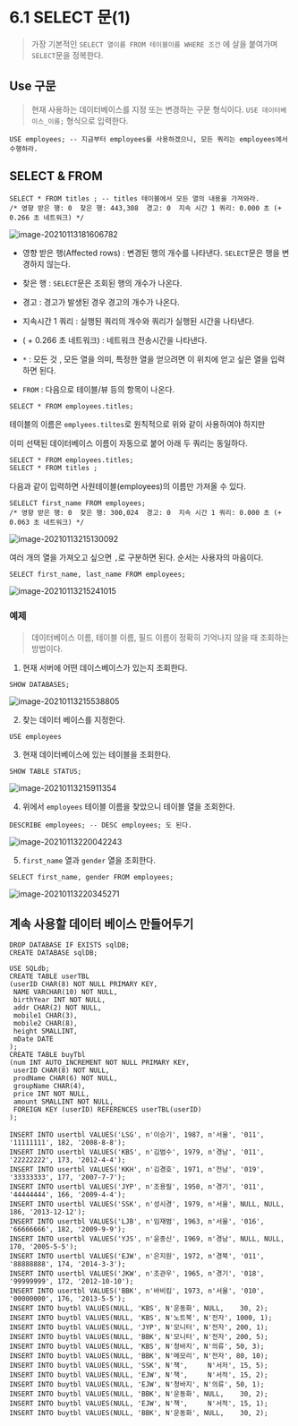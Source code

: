 # 6.1 SELECT 문(1)

> 가장 기본적인 `SELECT 열이름 FROM 테이블이름 WHERE 조건` 에 살을 붙여가며 `SELECT`문을 정복한다.



## Use 구문

> 현재 사용하는 데이터베이스를 지정 또는 변경하는 구문 형식이다. `USE 데이터베이스_이름;` 형식으로 입력한다.

```mariadb
USE employees; -- 지금부터 employees를 사용하겠으니, 모든 쿼리는 employees에서 수행하라. 
```



## SELECT & FROM

```mariadb
SELECT * FROM titles ; -- titles 테이블에서 모든 열의 내용을 가져와라.
/* 영향 받은 행: 0  찾은 행: 443,308  경고: 0  지속 시간 1 쿼리: 0.000 초 (+ 0.266 초 네트워크) */
```

![image-20210113181606782](markdown-images/image-20210113181606782.png)

* 영향 받은 행(Affected rows) : 변경된 행의 개수를 나타낸다. `SELECT`문은 행을 변경하지 않는다.
* 찾은 행 : `SELECT`문은 조회된 행의 개수가 나온다.
* 경고 : 경고가 발생된 경우 경고의 개수가 나온다.
* 지속시간 1 쿼리 :  실행된 쿼리의 개수와 쿼리가 실행된 시간을 나타낸다.
* ( +  0.266 초 네트워크) : 네트워크 전송시간을 나타낸다.



* `*` : 모든 것 , 모든 열을 의미, 특정한 열을 얻으려면 이 위치에 얻고 싶은 열을 입력하면 된다.
* `FROM` :  다음으로 테이블/뷰 등의 항목이 나온다.



```mariadb
SELECT * FROM employees.titles;
```

테이블의 이름은 `emplyees.tiltes`로 원칙적으로 위와 같이 사용하여야 하지만 

이미 선택된 데이터베이스 이름이 자동으로 붙어 아래 두 쿼리는 동일하다.

```makefile
SELECT * FROM employees.titles;
SELECT * FROM titles ;
```



다음과 같이 입력하면 사원테이블(employees)의 이름만 가져올 수 있다.

```mariadb
SELELCT first_name FROM employees;
/* 영향 받은 행: 0  찾은 행: 300,024  경고: 0  지속 시간 1 쿼리: 0.000 초 (+ 0.063 초 네트워크) */
```

![image-20210113215130092](markdown-images/image-20210113215130092.png)



여러 개의 열을 가져오고 싶으면 `,`로 구분하면 된다.  순서는 사용자의 마음이다.

```mariadb
SELECT first_name, last_name FROM employees;
```

![image-20210113215241015](markdown-images/image-20210113215241015.png)



### 예제

> 데이터베이스 이름, 테이블 이름, 필드 이름이 정확히 기억나지 않을 때 조회하는 방법이다.

1. 현재 서버에 어떤 데이스베이스가 있는지 조회한다.

```mariadb
SHOW DATABASES;
```

![image-20210113215538805](markdown-images/image-20210113215538805.png)

2. 찾는 데이터 베이스를 지정한다.

```mariadb
USE employees
```

3. 현재 데이터베이스에 있는 테이블을 조회한다.

```mariadb
SHOW TABLE STATUS;
```

![image-20210113215911354](markdown-images/image-20210113215911354.png)

4. 위에서 `employees` 테이블 이름을 찾았으니 테이블 열을 조회한다.

```mariadb
DESCRIBE employees; -- DESC employees; 도 된다.
```

![image-20210113220042243](markdown-images/image-20210113220042243.png)

5. `first_name` 열과 `gender` 열을 조회한다.

```mariadb
SELECT first_name, gender FROM employees;
```

![image-20210113220345271](markdown-images/image-20210113220345271.png)





## 계속 사용할 데이터 베이스 만들어두기

```mariadb
DROP DATABASE IF EXISTS sqlDB;
CREATE DATABASE sqlDB;

USE SQLdb;
CREATE TABLE userTBL
(userID CHAR(8) NOT NULL PRIMARY KEY,
 NAME VARCHAR(10) NOT NULL,
 birthYear INT NOT NULL,
 addr CHAR(2) NOT NULL,
 mobile1 CHAR(3),
 mobile2 CHAR(8),
 height SMALLINT,
 mDate DATE 
);
CREATE TABLE buyTbl
(num INT AUTO_INCREMENT NOT NULL PRIMARY KEY,
 userID CHAR(8) NOT NULL,
 prodName CHAR(6) NOT NULL,
 groupName CHAR(4),
 price INT NOT NULL,
 amount SMALLINT NOT NULL,
 FOREIGN KEY (userID) REFERENCES userTBL(userID)
);

INSERT INTO usertbl VALUES('LSG', n'이승기', 1987, n'서울', '011', '11111111', 182, '2008-8-8');
INSERT INTO usertbl VALUES('KBS', n'김범수', 1979, n'경남', '011', '22222222', 173, '2012-4-4');
INSERT INTO usertbl VALUES('KKH', n'김경호', 1971, n'전남', '019', '33333333', 177, '2007-7-7');
INSERT INTO usertbl VALUES('JYP', n'조용필', 1950, n'경기', '011', '44444444', 166, '2009-4-4');
INSERT INTO usertbl VALUES('SSK', n'성시경', 1979, n'서울', NULL, NULL, 186, '2013-12-12');
INSERT INTO usertbl VALUES('LJB', n'임재범', 1963, n'서울', '016', '66666666', 182, '2009-9-9');
INSERT INTO usertbl VALUES('YJS', n'윤종신', 1969, n'경남', NULL, NULL, 170, '2005-5-5');
INSERT INTO usertbl VALUES('EJW', n'은지원', 1972, n'경북', '011', '88888888', 174, '2014-3-3');
INSERT INTO usertbl VALUES('JKW', n'조관우', 1965, n'경기', '018', '99999999', 172, '2012-10-10');
INSERT INTO usertbl VALUES('BBK', n'바비킴', 1973, n'서울', '010', '00000000', 176, '2013-5-5');
INSERT INTO buytbl VALUES(NULL, 'KBS', N'운동화', NULL,    30, 2);
INSERT INTO buytbl VALUES(NULL, 'KBS', N'노트북', N'전자', 1000, 1);
INSERT INTO buytbl VALUES(NULL, 'JYP', N'모니터', N'전자', 200, 1);
INSERT INTO buytbl VALUES(NULL, 'BBK', N'모니터', N'전자', 200, 5);
INSERT INTO buytbl VALUES(NULL, 'KBS', N'청바지', N'의류', 50, 3);
INSERT INTO buytbl VALUES(NULL, 'BBK', N'메모리', N'전자', 80, 10);
INSERT INTO buytbl VALUES(NULL, 'SSK', N'책',     N'서저', 15, 5);
INSERT INTO buytbl VALUES(NULL, 'EJW', N'책',     N'서적', 15, 2);
INSERT INTO buytbl VALUES(NULL, 'EJW', N'청바지', N'의류', 50, 1);
INSERT INTO buytbl VALUES(NULL, 'BBK', N'운동화', NULL,    30, 2);
INSERT INTO buytbl VALUES(NULL, 'EJW', N'책',     N'서적', 15, 1);
INSERT INTO buytbl VALUES(NULL, 'BBK', N'운동화', NULL,    30, 2);
```



